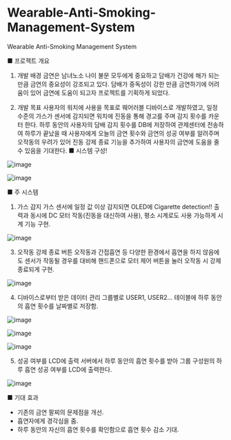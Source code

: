# Wearable-Anti-Smoking-Management-System
Wearable Anti-Smoking Management System

■ 프로젝트 개요
1) 개발 배경
 금연은 남녀노소 나이 불문 모두에게 중요하고 담배가 건강에 해가 되는 만큼 금연의 중요성이
강조되고 있다. 담배가 중독성이 강한 만큼 금연하기에 어려움이 있어 금연에 도움이 되고자 프로젝트를 기획하게 되었다.

2) 개발 목표
사용자의 워치에 사용을 목표로 웨어러블 디바이스로 개발하였고, 일정 수준의 가스가 센서에 감지되면 워치에 진동을 통해 경고를 주며 감지 횟수를 카운터 한다. 하루 동안의 사용자의 담배 감지 횟수를 DB에 저장하여 관제센터에 전송하여 하루가 끝났을 때 사용자에게 오늘의 금연 횟수와 금연의 성공 여부를 알려주며 오작동의 우려가 있어 진동 강제 종료 기능을 추가하여 사용자의 금연에 도움을 줄 수 있음을 기대한다.
■ 시스템 구성!

![image](https://github.com/shinnahyewon/Wearable-Anti-Smoking-Management-System/assets/161293023/7c1bd7c1-68a7-4db7-9d42-ef914b15a90b)

![image](https://github.com/shinnahyewon/Wearable-Anti-Smoking-Management-System/assets/161293023/71bad07d-77bd-4414-a66b-abf398da714a)

■ 주 시스템
1) 가스 감지
 가스 센서에 일정 값 이상 감지되면 OLED에 Cigarette detection!! 출력과 동시에 DC 모터 작동(진동을 대신하여 사용), 평소 시계로도 사용 가능하게 시계 기능 구현.

![image](https://github.com/shinnahyewon/Wearable-Anti-Smoking-Management-System/assets/161293023/29a00e6c-59f1-4a34-9357-039d0653c028)

3) 오작동 강제 종료 버튼
 오작동과 간접흡연 등 다양한 환경에서 흡연을 하지 않음에도 센서가 작동될 경우를 대비해
핸드폰으로 모터 제어 버튼을 눌러 오작동 시 강제 종료되게 구현.

![image](https://github.com/shinnahyewon/Wearable-Anti-Smoking-Management-System/assets/161293023/3bd19d0b-4903-456b-9447-bcf50ab009c3)

4) 디바이스로부터 받은 데이터 관리
 그룹별로 USER1, USER2... 테이블에 하루 동안의 흡연 횟수를 날짜별로 저장함.

![image](https://github.com/shinnahyewon/Wearable-Anti-Smoking-Management-System/assets/161293023/cd29bbea-e4b0-4606-b402-f836b875f6a2)

![image](https://github.com/shinnahyewon/Wearable-Anti-Smoking-Management-System/assets/161293023/af633a19-5f80-42d3-bb5d-7eb4bcd92605)

![image](https://github.com/shinnahyewon/Wearable-Anti-Smoking-Management-System/assets/161293023/9bdc1bf5-11b6-4a60-94a6-ce0a21580e1a)

5) 성공 여부를 LCD에 출력
 서버에서 하루 동안의 흡연 횟수를 받아 그룹 구성원의 하루 흡연 성공 여부를 LCD에 출력한다.

![image](https://github.com/shinnahyewon/Wearable-Anti-Smoking-Management-System/assets/161293023/edaa788c-1e42-4ef2-b046-2e96e40eb198)

■ 기대 효과
- 기존의 금연 팔찌의 문제점을 개선.
- 흡연자에게 경각심을 줌.
- 하루 동안의 자신의 흡연 횟수를 확인함으로 흡연 횟수 감소 기대.
